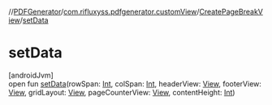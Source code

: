 //[PDFGenerator](../../../index.md)/[com.rifluxyss.pdfgenerator.customView](../index.md)/[CreatePageBreakView](index.md)/[setData](set-data.md)

# setData

[androidJvm]\
open fun [setData](set-data.md)(rowSpan: [Int](https://kotlinlang.org/api/latest/jvm/stdlib/kotlin/-int/index.html), colSpan: [Int](https://kotlinlang.org/api/latest/jvm/stdlib/kotlin/-int/index.html), headerView: [View](https://developer.android.com/reference/kotlin/android/view/View.html), footerView: [View](https://developer.android.com/reference/kotlin/android/view/View.html), gridLayout: [View](https://developer.android.com/reference/kotlin/android/view/View.html), pageCounterView: [View](https://developer.android.com/reference/kotlin/android/view/View.html), contentHeight: [Int](https://kotlinlang.org/api/latest/jvm/stdlib/kotlin/-int/index.html))
